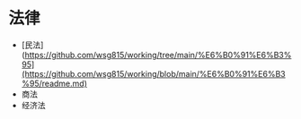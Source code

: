 # 法律
* [民法](https://github.com/wsg815/working/tree/main/%E6%B0%91%E6%B3%95](https://github.com/wsg815/working/blob/main/%E6%B0%91%E6%B3%95/readme.md)
* 商法
* 经济法
